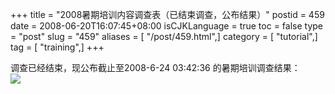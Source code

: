 +++
title = "2008暑期培训内容调查表（已结束调查，公布结果）"
postid = 459
date = 2008-06-20T16:07:45+08:00
isCJKLanguage = true
toc = false
type = "post"
slug = "459"
aliases = [ "/post/459.html",]
category = [ "tutorial",]
tag = [ "training",]
+++


调查已经结束，现公布截止至2008-6-24 03:42:36 的暑期培训调查结果：  
![](/uploads/2008/06/peixun.png)

